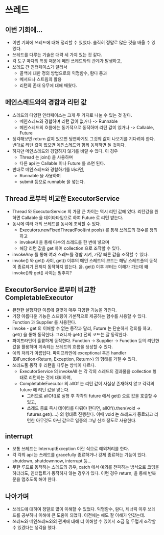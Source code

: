 # 쓰레드
## 이번 기회에...
- 이번 기회에 쓰레드에 대해 정리할 수 있었다. 솔직히 정말로 많은 것을 배울 수 있었다.
- 쓰레드를 다루는 기술은 대략 세 가지 있는 것 같다.
- 각 도구 마다의 특징 때문에 메인 쓰레드와의 관계가 발생하고, 
- 쓰레드 간 인터페이스가 달라서
  - 콜백에 대한 정의 방법으로의 익명함수, 람다 등과 
  - 메서드나 스트림의 활용
  - 리턴의 존재 유무에 대해 배웠다.

## 메인스레드와의 경합과 리턴 값 
- 스레드의 다양한 인터페이스는 크게 두 가지로 나눌 수 있는 것 같다. 
  - 메인스레드와 경합하며 리턴 값이 없거나 -> Runnable 
  - 메인스레드의 흐름에는 동기적으로 동작하며 리턴 값이 있거나 -> Callable, Future
- 생각해보면 return 값이 있으면 당연하게도 그것의 값이 나오기를 기다려야 한다. 반대로 리턴 값이 없으면 메인스레드와 함께 동작하면 될 것이다.
- 하지만 메인스레드와 경합하지 않기를 바랄 수 있다. 이 경우 
  - Thread 는 join() 을 사용하며
  - 다른 api 는 Callable 이나 Future 를 쓰면 된다.
- 반대로 메인스레드와 경합하기를 바라면, 
  - Runnable 을 사용하며
  - submit 등으로 runnable 을 넣는다.

## Thread 로부터 비교한  ExecutorService
- Thread 와 ExecutorService 의 가장 큰 차이는 역시 리턴 값에 있다. 리턴값을 원하면 Callable 을 데이타타입으로 하여 Future 로 리턴 받는다.
- 동시에 여러 개의 쓰레드를 동시에 조작할 수 있다.
  - Executors.newFixedThreadPool(int pools) 를 통해 쓰레드의 갯수를 정의하고 
  - invokeAll 을 통해 다수의 쓰레드를 한 번에 넣으며
  - 해당 리턴 값을 get 하여 collection 으로 조작할 수 있다. 
- invokeAny 를 통해 여러 스레드를 경합 시켜, 가장 빠른 값을 조작할 수 있다.  
- invoke() 와 get() 사이, get() 이후의 메인 스레드의 코드는 해당 스레드풀의 동작이 종료되기 전까지 동작하지 않는다. 음. get() 이후 부터는 이해가 가는데 왜 invoke()와 get() 사이는 멈추지?

## ExecutorService 로부터 비교한 CompletableExecutor
- 완전한 실행자란 이름에 걸맞게 매우 다양한 기능을 가진다.
- 가장 아름다운 기능은 스프링이 기본적으로 제공하는 함수를 사용할 수 있다. Function 과 Supplier 를 사용한다.
- invoke - get 의 이해할 수 없는 동작과 달리, Future 는 단순하게 정의를 하고, get() 을 통해 동작한다. 그러니까 get() 전의 코드는 잘 동작한다.
- 파이프라인이 훌륭하게 동작한다. Function -> Supplier -> Function 등의 리턴한 값을 활용하며 계속되는 쓰레드의 흐름을 생성할 수 있다.
- 예외 처리가 아름답다. 파이프라인에 exceptional 혹은 handler (BiFunction<Return, Exception, Return>) 의 형태를 가질 수 있다. 
- 쓰레드풀 동작 후 리턴을 다루는 방식이 다르다.
  - ExecutorService 의 invokeAll 는 각 각의 스레드의 결과물을 collection 형태로 리턴하는 것에 대비하여, 
  - CompletableExecutor 의 allOf 는 리턴 값이 사실상 존재하지 않고 각각의 future 에 리턴 값을 넣는다.
    - 그러므로 allOf()로 실행 후 각각의 future 에서 get() 으로 값을 호출할 수 있고,
    - 쓰레드 종료 즉시 데이타를 다뤄야 한다면, allOf().then(void -> futures.get()....) 의 형태로 진행한다. 이때 void 는 쓰레드가 종료되고 리턴한 아무것도 아닌 값으로 일종의 그냥 신호 정도로 사용한다.  

## interrupt 
- 보통 쓰레드는 InterruptException 이란 식으로 예외처리를 한다.
- 각 각의 api 는 쓰레드를 gracefully 종료하거나 강제 종료하는 기능이 있다. shutdown, shutdownnow, interrupt 등...
- 무한 루프로 동작하는 스레드의 경우, catch 에서 예외를 전파하는 방식으로 코딩을 하더라도, 인터럽트가 동작하지 않는 경우가 있다. 이런 경우 return; 을 통해 반복문을 멈추도록 해야 한다.   

## 나아가며
- 쓰레드에 대하여 정말로 많이 이해할 수 있었다. 익명함수, 람다, 제너릭 이후 쓰레드를 공부하니 이해에 큰 도움이 되었다. 이전에는 해도 잘 이해가 안갔는데. 
- 쓰레드와 메인쓰레드와의 관계에 대해 더 이해할 수 있어서 조금 덜 두렵게 조작할 수 있겠다는 생각을 했다.